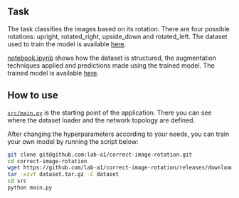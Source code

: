 ## Task

The task classifies the images based on its rotation. There are four possible rotations: upright, rotated_right, upside_down and rotated_left. The dataset used to train the model is available [here](https://github.com/lab-a1/correct-image-rotation/releases/tag/dataset).

[notebook.ipynb](notebook.ipynb) shows how the dataset is structured, the augmentation techniques applied and predictions made using the trained model. The trained model is available [here](https://github.com/lab-a1/correct-image-rotation/releases/tag/v0.0.1).

## How to use

[`src/main.py`](src/main.py) is the starting point of the application. There you can see where the dataset loader and the network topology are defined.

After changing the hyperparameters according to your needs, you can train your own model by running the script below:

```bash
git clone git@github.com:lab-a1/correct-image-rotation.git
cd correct-image-rotation
wget https://github.com/lab-a1/correct-image-rotation/releases/download/dataset/dataset.tar.gz -O dataset.tar.gz
tar -xzvf dataset.tar.gz -C dataset
cd src
python main.py
```
